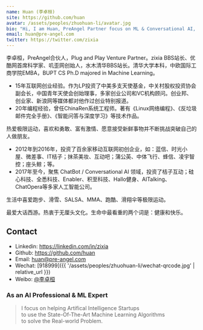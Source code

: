 ```yaml
---
name: Huan (李卓桓)
site: https://github.com/huan
avatar: /assets/peoples/zhuohuan-li/avatar.jpg
bio: "Hi, I am Huan, PreAngel Partner focus on ML & Conversational AI, a full of passion Chatbot fan!"
email: huan@pre-angel.com
twitter: https://twitter.com/zixia
---
```


李卓桓，PreAngel合伙人，Plug and Play Venture Partner。zixia BBS站长、优酷网首席科学家、叽歪网创始人，水木清华BBS站长。清华大学本科，中欧国际工商学院EMBA，BUPT CS Ph.D majored in Machine Learning。

- 15年互联网创业经验。作为LP投资了中美多支天使基金，中关村股权投资协会副会长，中国青年天使会创始理事，多家创业公司和VC机构顾问。创业邦、创业家、新浪网等媒体都对他作过创业特别报道。
- 20年编程经验，曾任ChinaRen系统工程师。著有《Linux网络编程》、《反垃圾邮件完全手册》、《智能问答与深度学习》等技术作品。

热爱极限运动，喜欢和勇敢、富有激情、愿意接受新鲜事物并不断挑战突破自己的人做朋友。

- 2012年到2016年，投资了百余家移动互联网初创企业，如：蓝信、时光小屋、微差事、IT桔子；抹茶美妆、互动吧；蒲公英、中体飞行、蜂信、凌宇智控；座头鲸；等。
- 2017年至今，聚焦 ChatBot / Conversational AI 领域，投资了桔子互动；硅心科技、全悉科技、Enabler、积至科技、Hallo健身、AITalking、ChatOpera等多家人工智能公司。

生活中喜爱跑步、滑雪、SALSA、MMA、跑酷、滑翔伞等极限运动。

最爱大话西游。热衷于无厘头文化。生命中最看重的两个词是：健康和快乐。

## Contact

- Linkedin: <https://linkedin.com/in/zixia>
- Github: <https://github.com/huan>
- Email: <huan@pre-angel.com>
- Wechat: [918999]({{ '/assets/peoples/zhuohuan-li/wechat-qrcode.jpg' | relative_url }})
- Weibo: [@李卓桓](https://weibo.com/lizhuohuan)

### As an AI Professional & ML Expert

> I focus on helping Artifical Intelligence Startups  
> to use the State-Of-The-Art Machine Learning Algorithms  
> to solve the Real-world Problem.  

<!-- Calendly badge widget begin -->
<link href="https://assets.calendly.com/assets/external/widget.css" rel="stylesheet">
<script src="https://assets.calendly.com/assets/external/widget.js" type="text/javascript"></script>
<script type="text/javascript">Calendly.initBadgeWidget({ url: 'https://calendly.com/huan/elevator-pitch', text: 'Schedule time with me', color: '#00a2ff', textColor: '#ffffff', branding: true });</script>
<!-- Calendly badge widget end -->
